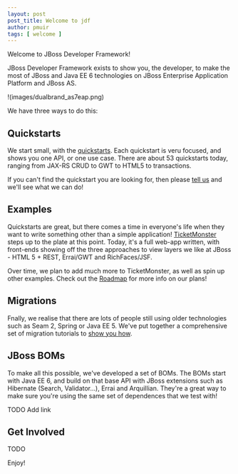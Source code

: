 ```yaml
---
layout: post
post_title: Welcome to jdf
author: pmuir
tags: [ welcome ]
---
```


Welcome to JBoss Developer Framework!

JBoss Developer Framework exists to show you, the developer, to make the most of JBoss and Java EE 6 technologies on JBoss Enterprise Application Platform and JBoss AS.

!(images/dualbrand_as7eap.png)

We have three ways to do this:

Quickstarts
-----------

We start small, with the [quickstarts](quickstarts/get-started). Each quickstart is veru focused, and shows you one API, or one use case. There are about 53 quickstarts today, ranging from JAX-RS CRUD to GWT to HTML5 to transactions.

If you can't find the quickstart you are looking for, then please [tell us](quickstarts/get-involved) and we'll see what we can do!

Examples
--------

Quickstarts are great, but there comes a time in everyone's life when they want to write something other than a simple application! [TicketMonster](examples/get-started) steps up to the plate at this point. Today, it's a full web-app written, with front-ends showing off the three approaches to view layers we like at JBoss - HTML 5 + REST, Errai/GWT and RichFaces/JSF.

Over time, we plan to add much more to TicketMonster, as well as spin up other examples. Check out the [Roadmap](about/roadmap) for more info on our plans!

Migrations
----------

Fnally, we realise that there are lots of people still using older technologies such as Seam 2, Spring or Java EE 5. We've put together a comprehensive set of migration tutorials to [show you how](http://localhost:4242/migrations/get-started/).

JBoss BOMs
----------

To make all this possible, we've developed a set of BOMs. The BOMs start with Java EE 6, and build on that base API with JBoss extensions such as Hibernate (Search, Validator...), Errai and Arquillian. They're a great way to make sure you're using the same set of dependences that we test with!

TODO Add link

Get Involved
------------

TODO

Enjoy!
